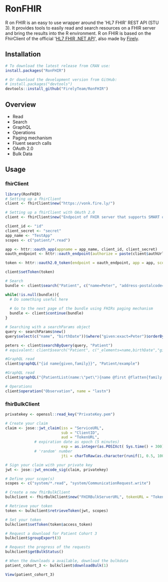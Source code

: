 # RonFHIR
R on FHIR is an easy to use wrapper around the 'HL7 FHIR' REST API (STU 3). It provides tools to easily read and search resources on a FHIR server and bring the results into the R environment. R on FHIR is based on the FhirClient of the official '[HL7 FHIR .NET API](https://github.com/ewoutkramer/fhir-net-api)', also made by [Firely](https://fire.ly/).

## Installation
```r
# To download the latest release from CRAN use:
install.packages("RonFHIR")

# Or download the development version from GitHub:
# install.packages("devtools")
devtools::install_github("FirelyTeam/RonFHIR")
```

## Overview
 - Read
 - Search
 - GraphQL
 - Operations
 - Paging mechanism
 - Fluent search calls
 - OAuth 2.0
 - Bulk Data

## Usage
### fhirClient
```r
library(RonFHIR)
# Setting up a fhirClient
client <- fhirClient$new("https://vonk.fire.ly/")

# Setting up a fhirClient with OAuth 2.0
client <- fhirClient$new("Endpoint of FHIR server that supports SMART on FHIR OAuth2 access")

client_id <- "id"
client_secret <- "secret"
app_name <- "TestApp"
scopes <- c("patient/*.read")

app <- httr::oauth_app(appname = app_name, client_id, client_secret)
oauth_endpoint <- httr::oauth_endpoint(authorize = paste(client$authUrl, "?aud=", client$endpoint, sep=""), access = client$tokenUrl)

token <- httr::oauth2.0_token(endpoint = oauth_endpoint, app = app, scope = scopes)

client$setToken(token)

# Search
bundle <- client$search("Patient", c("name=Peter", "address-postalcode=3999"))

while(!is.null(bundle)){
  # Do something useful here
  
  # Go to the next page of the bundle using FHIRs paging mechanism
  bundle <- client$continue(bundle)
}

# Searching with a searchParams object
query <- searchParams$new()
query$select(c("name", "birthDate"))$where("given:exact=Peter")$orderBy("family")

peters <- client$searchByQuery(query, "Patient") 
# equivalent: client$search("Patient", c("_elements=name,birthDate","given:exact=Peter", "_sort=family"))

#GraphQL read
client$qraphQL("{id name{given,family}}", "Patient/example")

#GraphQL read
client$qraphQL("{PatientList(name:\"pet\"){name @first @flatten{family,given @first}}}")

# Operations
client$operation("Observation", name = "lastn")
```
### fhirBulkClient
```r
privatekey <- openssl::read_key("PrivateKey.pem")

# Create your claim
claim <- jose::jwt_claim(iss = "ServiceURL",
                         sub = "ClientID",
                         aud = "TokenURL",
			 # expiration date as epoch (5 minutes)
                         exp = as.integer(as.POSIXct( Sys.time() + 300)), 
   			 # 'random' number
                         jti = charToRaw(as.character(runif(1, 0.5, 100000000000)))) 

# Sign your claim with your private key
jwt <- jose::jwt_encode_sig(claim, privatekey)

# Define your scope(s)
scopes <- c("system/*.read", "system/CommunicationRequest.write")

# Create a new fhirBulkClient
bulkclient <- fhirBulkClient$new("FHIRBulkServerURL", tokenURL = "TokenURL")

# Retrieve your token
token <- bulkclient$retrieveToken(jwt, scopes)

# Set your token
bulkclient$setToken(token$access_token)

# Request a download for Patient Cohort 3
bulkclient$groupExport(3)

# Request the progress of the requests
bulkclient$getBulkStatus()

# When the downloads a available, download the bulkdata
patient_cohort_3 <- bulkclient$downloadBulk(1)

View(patient_cohort_3)
```
